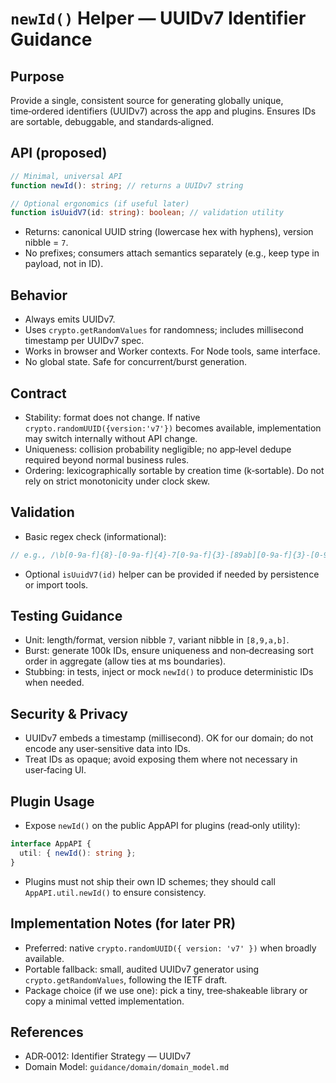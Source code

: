 # `newId()` Helper — UUIDv7 Identifier Guidance

## Purpose

Provide a single, consistent source for generating globally unique, time‑ordered identifiers (UUIDv7) across the app and plugins. Ensures IDs are sortable, debuggable, and standards‑aligned.

## API (proposed)

```ts
// Minimal, universal API
function newId(): string; // returns a UUIDv7 string

// Optional ergonomics (if useful later)
function isUuidV7(id: string): boolean; // validation utility
```

- Returns: canonical UUID string (lowercase hex with hyphens), version nibble = `7`.
- No prefixes; consumers attach semantics separately (e.g., keep type in payload, not in ID).

## Behavior

- Always emits UUIDv7.
- Uses `crypto.getRandomValues` for randomness; includes millisecond timestamp per UUIDv7 spec.
- Works in browser and Worker contexts. For Node tools, same interface.
- No global state. Safe for concurrent/burst generation.

## Contract

- Stability: format does not change. If native `crypto.randomUUID({version:'v7'})` becomes available, implementation may switch internally without API change.
- Uniqueness: collision probability negligible; no app‑level dedupe required beyond normal business rules.
- Ordering: lexicographically sortable by creation time (k‑sortable). Do not rely on strict monotonicity under clock skew.

## Validation

- Basic regex check (informational):

```ts
// e.g., /\b[0-9a-f]{8}-[0-9a-f]{4}-7[0-9a-f]{3}-[89ab][0-9a-f]{3}-[0-9a-f]{12}\b/
```

- Optional `isUuidV7(id)` helper can be provided if needed by persistence or import tools.

## Testing Guidance

- Unit: length/format, version nibble `7`, variant nibble in `[8,9,a,b]`.
- Burst: generate 100k IDs, ensure uniqueness and non‑decreasing sort order in aggregate (allow ties at ms boundaries).
- Stubbing: in tests, inject or mock `newId()` to produce deterministic IDs when needed.

## Security & Privacy

- UUIDv7 embeds a timestamp (millisecond). OK for our domain; do not encode any user‑sensitive data into IDs.
- Treat IDs as opaque; avoid exposing them where not necessary in user‑facing UI.

## Plugin Usage

- Expose `newId()` on the public AppAPI for plugins (read‑only utility):

```ts
interface AppAPI {
  util: { newId(): string };
}
```

- Plugins must not ship their own ID schemes; they should call `AppAPI.util.newId()` to ensure consistency.

## Implementation Notes (for later PR)

- Preferred: native `crypto.randomUUID({ version: 'v7' })` when broadly available.
- Portable fallback: small, audited UUIDv7 generator using `crypto.getRandomValues`, following the IETF draft.
- Package choice (if we use one): pick a tiny, tree‑shakeable library or copy a minimal vetted implementation.

## References

- ADR‑0012: Identifier Strategy — UUIDv7
- Domain Model: `guidance/domain/domain_model.md`
